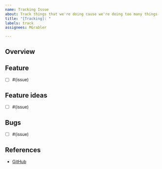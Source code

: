 ```yaml
---
name: Tracking Issue
about: Track things that we're doing cause we're doing too many things!
title: "[Tracking]: "
labels: track
assignees: MGrabler

---
```

## **Overview**
<!-- A clear and concise description of what we will do. -->

## **Feature**
<!-- planned features are collected here. e.g #1 -->

- [ ] #(issue)

## **Feature ideas**
<!-- features ideas are collected here. -->

- [ ] #(issue)

## **Bugs**
<!-- Bugs are collected here. -->

- [ ] #(issue)

## **References**
<!-- Add references to other projects or Issues here. -->
- [GitHub](https://github.com "Die einfachste art für Versionskontrolle.")